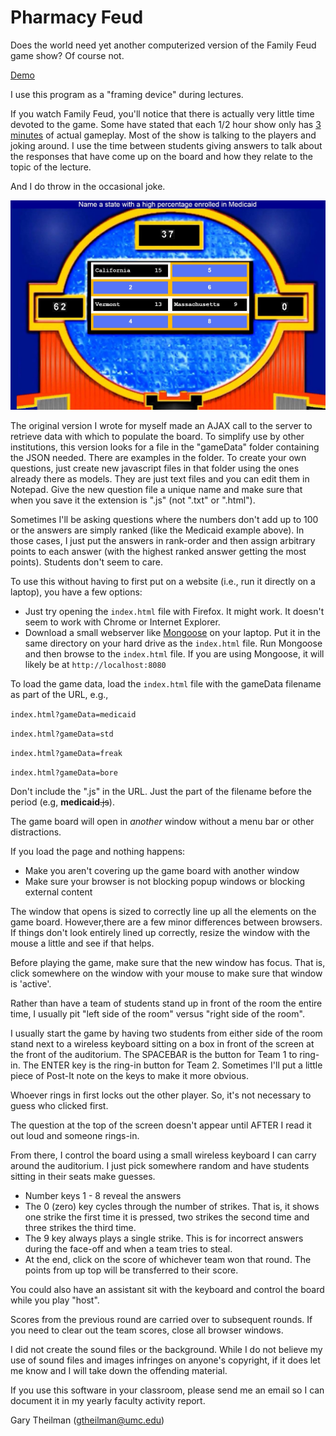 # Pharmacy Feud #

Does the world need yet another computerized version of the Family Feud game show?   Of course not.

[Demo](https://pharmd.umc.edu/pharmacyfeud/index.html?gameData=medicaid)

I use this program as a "framing device" during lectures. 

If you watch Family Feud, you'll notice that there is actually
very little time devoted to the game. Some have stated that each 1/2 hour show only has [3 minutes](https://www.youtube.com/watch?v=GD8tCm3nol8) of actual gameplay.
Most of the show is talking to the players and joking around.   I use the time between students giving answers to talk
about the responses that have come up on the board and how they relate to the topic of the lecture.  

And I do throw in the occasional joke.


![GameBoard](https://raw.githubusercontent.com/gtheilman/PharmacyFeud/master/media/pharmacyfeud.JPG)


The original version I wrote for myself made an AJAX call to the server to retrieve data with which to populate the board. To simplify use by other institutions, this version looks for a file in the "gameData" folder containing the JSON needed. There are examples in the folder. To create your own questions, just create new javascript files in that folder using the ones already there as models. They are just text files and you can edit them in Notepad. Give the new question file a unique name and make sure that when you save it the extension is ".js" (not ".txt" or ".html"). 

Sometimes I'll be asking questions where the numbers don't add up to 100 or the answers are simply ranked (like the Medicaid example above).   In those cases, I just put the answers in rank-order and then assign arbitrary points to each answer (with the highest ranked answer getting the most points).   Students don't seem to care.

To use this without having to first put on a website (i.e., run it directly on a laptop), you have a few options:
*  Just try opening the <code>index.html</code> file with Firefox.  It might work.   It doesn't seem to work with Chrome or Internet Explorer.
*  Download a small webserver like [Mongoose](https://www.cesanta.com/mongoose) on your laptop.   Put it in the same directory on your hard drive as the <code>index.html</code> file.   Run Mongoose and then browse to the <code>index.html</code> file.  If you are using Mongoose, it will likely be at <code>http://localhost:8080</code>

To load the game data, load the <code>index.html</code> file with the gameData filename as part of the URL, e.g.,

<code>index.html?gameData=medicaid</code>

<code>index.html?gameData=std</code> 

<code>index.html?gameData=freak</code> 

<code>index.html?gameData=bore</code> 

Don't include the ".js" in the URL.  Just the part of the filename before the period (e.g, **medicaid**~~.js~~).

The game board will open in *another* window without a menu bar or other distractions. 

If you load the page and nothing happens:

* Make you aren't covering up the game board with another window
* Make sure your browser is not blocking popup windows or blocking external content

The window that opens is sized to correctly line up all the elements on the game board.   However,there are a few minor
differences between browsers.  If things don't look entirely lined up correctly, resize the window with the mouse a
little and see if that helps.


Before playing the game, make sure that the new window has focus. That is, click somewhere on the window with your mouse to make sure that window is 'active'. 


Rather than have a team of students stand up in front of the room the entire time, I usually pit "left side of the room" versus "right side of the room". 


I usually start the game by having two students from either side of the room stand next to a wireless keyboard sitting on a box in front of the screen at the front of the auditorium. The SPACEBAR is the button for Team 1 to ring-in. The ENTER key is the ring-in button for Team 2. Sometimes I'll put a little piece of Post-It note on the keys to make it more obvious.


Whoever rings in first locks out the other player. So, it's not necessary to guess who clicked first.

The question at the top of the screen doesn't appear until AFTER I read it out loud and someone rings-in.  


From there, I control the board using a small wireless keyboard I can carry around the auditorium. I just pick somewhere random and have students sitting in their seats make guesses.

* Number keys 1 - 8 reveal the answers
* The 0 (zero) key cycles through the number of strikes. That is, it shows one strike the first time it is pressed, two strikes the second time and three strikes the third time. 
* The 9 key always plays a single strike. This is for incorrect answers during the face-off and when a team tries to steal. 
* At the end, click on the score of whichever team won that round. The points from up top will be transferred to their score. 

You could also have an assistant sit with the keyboard and control the board while you play "host".

Scores from the previous round are carried over to subsequent rounds. If you need to clear out the team scores, close all browser windows.


I did not create the sound files or the background.   While I do not believe my use of sound files and images infringes on anyone's copyright, if it does let me know and I will take down the offending material.

If you use this software in your classroom, please send me an email so I can document it in my yearly faculty activity report.


Gary Theilman (gtheilman@umc.edu)
